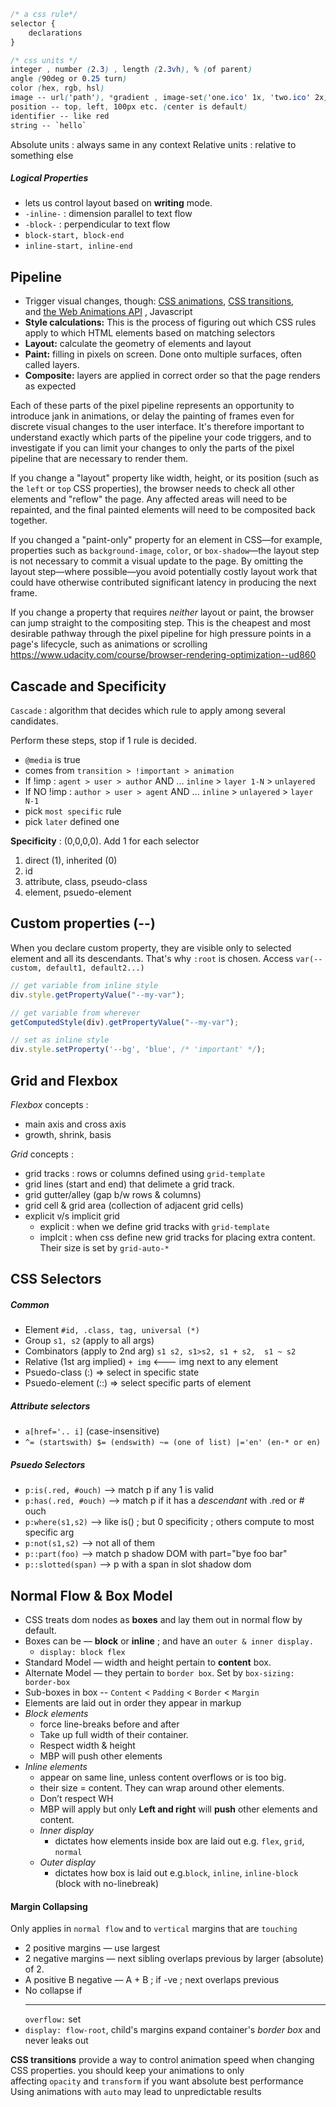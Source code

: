 
```css
/* a css rule*/
selector {
	declarations
}
```

```css
/* css units */
integer , number (2.3) , length (2.3vh), % (of parent)
angle (90deg or 0.25 turn)
color (hex, rgb, hsl)
image -- url('path'), *gradient , image-set('one.ico' 1x, 'two.ico' 2x)
position -- top, left, 100px etc. (center is default)
identifier -- like red
string -- `hello`
```

Absolute units : always same in any context
Relative units : relative to something else
##### Logical Properties
- lets us control layout based on **writing** mode.
- `-inline-` : dimension parallel to text flow 
- `-block-` :  perpendicular to text flow 
- `block-start, block-end` 
- `inline-start, inline-end` 

## Pipeline

- Trigger visual changes, though: [CSS animations](https://web.dev/learn/css/animations), [CSS transitions](https://web.dev/learn/css/transitions), and [the Web Animations API](https://developer.mozilla.org/docs/Web/API/Web_Animations_API) , Javascript
- **Style calculations:** This is the process of figuring out which CSS rules apply to which HTML elements based on matching selectors
- **Layout:** calculate the geometry of elements and layout
- **Paint:** filling in pixels on screen. Done onto multiple surfaces, often called layers.
- **Composite:** layers are applied in correct order so that the page renders as expected

Each of these parts of the pixel pipeline represents an opportunity to introduce jank in animations, or delay the painting of frames even for discrete visual changes to the user interface. It's therefore important to understand exactly which parts of the pipeline your code triggers, and to investigate if you can limit your changes to only the parts of the pixel pipeline that are necessary to render them.

If you change a "layout" property like width, height, or its position (such as the `left` or `top` CSS properties), the browser needs to check all other elements and "reflow" the page. Any affected areas will need to be repainted, and the final painted elements will need to be composited back together.

If you changed a "paint-only" property for an element in CSS—for example, properties such as `background-image`, `color`, or `box-shadow`—the layout step is not necessary to commit a visual update to the page. By omitting the layout step—where possible—you avoid potentially costly layout work that could have otherwise contributed significant latency in producing the next frame.

If you change a property that requires _neither_ layout or paint, the browser can jump straight to the compositing step. This is the cheapest and most desirable pathway through the pixel pipeline for high pressure points in a page's lifecycle, such as animations or scrolling
https://www.udacity.com/course/browser-rendering-optimization--ud860



## Cascade and Specificity

`Cascade` : algorithm that decides which rule to apply among several candidates.

Perform these steps, stop if 1 rule is decided.
- `@media` is true 
- comes from `transition > !important > animation` 
- If !imp : `agent > user > author` AND ... `inline` > `layer 1-N` > `unlayered`
- If NO !imp : `author > user > agent` AND ... `inline` > `unlayered` > `layer N-1`
- pick `most specific` rule
- pick `later` defined one

**Specificity** : (0,0,0,0). Add 1 for each selector
  1. direct (1), inherited (0)
  2. id 
  3. attribute, class, pseudo-class
  4. element, psuedo-element

## Custom properties (--)

When you declare custom property, they are visible only to selected element and all its descendants. That's why `:root` is chosen.  Access `var(--custom, default1, default2...)`

```js
// get variable from inline style
div.style.getPropertyValue("--my-var");

// get variable from wherever
getComputedStyle(div).getPropertyValue("--my-var");

// set as inline style 
div.style.setProperty('--bg', 'blue', /* 'important' */);
```

## Grid and Flexbox

_Flexbox_ concepts :
  - main axis and cross axis
  - growth, shrink, basis

_Grid_ concepts :
 - grid tracks : rows or columns defined using `grid-template` 
 - grid lines (start and end) that delimete a grid track.
 - grid gutter/alley (gap b/w rows & columns)
 - grid cell & grid area (collection of adjacent grid cells)
 - explicit v/s implicit grid
   - explicit : when we define grid tracks with `grid-template`
   - implcit : when css define new grid tracks for placing extra content. Their size is set by `grid-auto-*`


## CSS Selectors

##### Common
- Element `#id, .class, tag, universal (*)`
- Group `s1, s2` (apply to all args)
- Combinators (apply to 2nd arg) `s1 s2, s1>s2, s1 + s2,  s1 ~ s2`  
- Relative (1st arg implied)  `+ img`  <--- img next to any element
- Psuedo-class (:) => select in specific state
- Psuedo-element (::) => select specific parts of element
##### Attribute selectors
- `a[href='.. i]` (case-insensitive)
- `^= (startswith) $= (endswith) ~= (one of list) |='en' (en-* or en)`

##### Psuedo Selectors
- `p:is(.red, #ouch)` --> match p if any 1 is valid 
- `p:has(.red, #ouch)` --> match p if it has a *descendant* with .red or # ouch
- `p:where(s1,s2)` --> like is() ; but 0 specificity ; others compute to most specific arg
- `p:not(s1,s2)` --> not all of them
- `p::part(foo)`  --> match p shadow DOM with part="bye foo bar"
- `p::slotted(span)` --> p with a span in slot shadow dom

## Normal Flow & Box Model

- CSS treats dom nodes as **boxes** and lay them out in normal flow by default. 
- Boxes can be — **block** or **inline** ; and have an `outer & inner display.`
	- `display: block flex`
- Standard Model — width and height pertain to **content** box.
- Alternate Model — they pertain to `border box`. Set by `box-sizing: border-box`
- Sub-boxes in box -- `Content` < `Padding` < `Border` < `Margin`
- Elements are laid out in order they appear in markup
- *Block elements*
    - force line-breaks before and after
    - Take up full width of their container.
    - Respect width & height
    - MBP will push other elements
- *Inline elements*
    - appear on same line, unless content overflows or is too big.
    - their size = content. They can wrap around other elements.
    - Don’t respect WH
    - MBP will apply but only **Left and right** will **push** other elements and content.
  - *Inner display*
    - dictates how elements inside box are laid out e.g. `flex`, `grid`, `normal`
  - *Outer display*
    - dictates how box is laid out e.g.`block`, `inline`, `inline-block` (block with no-linebreak)

#### Margin Collapsing
Only applies in `normal flow` and to `vertical` margins that are `touching`
- 2 positive margins — use largest
- 2 negative margins — next sibling overlaps previous by larger (absolute) of 2.
- A positive B negative — A + B ; if -ve ; next overlaps previous
- No collapse if <br/> <hr/> `overflow:` set
- `display: flow-root`, child's margins expand container's *border box* and never leaks out

**CSS transitions** provide a way to control animation speed when changing CSS properties.
you should keep your animations to only affecting `opacity` and `transform` if you want absolute best performance
Using animations with `auto` may lead to unpredictable results